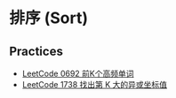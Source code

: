 # 排序 (Sort)

## Practices

- [LeetCode 0692 前K个高频单词](https://leetcode-cn.com/problems/top-k-frequent-words/)
- [LeetCode 1738 找出第 K 大的异或坐标值](https://leetcode-cn.com/problems/find-kth-largest-xor-coordinate-value/)
